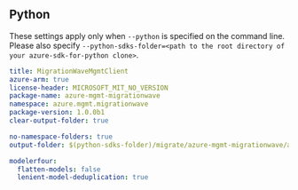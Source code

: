 ## Python

These settings apply only when `--python` is specified on the command line.
Please also specify `--python-sdks-folder=<path to the root directory of your azure-sdk-for-python clone>`.

``` yaml $(python)
title: MigrationWaveMgmtClient
azure-arm: true
license-header: MICROSOFT_MIT_NO_VERSION
package-name: azure-mgmt-migrationwave
namespace: azure.mgmt.migrationwave
package-version: 1.0.0b1
clear-output-folder: true
```
``` yaml $(python)
no-namespace-folders: true
output-folder: $(python-sdks-folder)/migrate/azure-mgmt-migrationwave/azure/mgmt/migrationwave
```
``` yaml $(python)
modelerfour:
  flatten-models: false
  lenient-model-deduplication: true
```